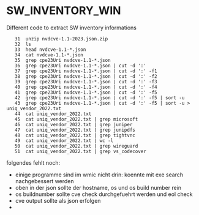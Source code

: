 # SW_INVENTORY_WIN
Different code to extract SW inventory informations

```
   31  unzip nvdcve-1.1-2023.json.zip
   32  ls
   33  head nvdcve-1.1-*.json
   34  cat nvdcve-1.1-*.json
   35  grep cpe23Uri nvdcve-1.1-*.json
   36  grep cpe23Uri nvdcve-1.1-*.json | cut -d ':'
   37  grep cpe23Uri nvdcve-1.1-*.json | cut -d ':' -f1
   38  grep cpe23Uri nvdcve-1.1-*.json | cut -d ':' -f2
   39  grep cpe23Uri nvdcve-1.1-*.json | cut -d ':' -f3
   40  grep cpe23Uri nvdcve-1.1-*.json | cut -d ':' -f4
   41  grep cpe23Uri nvdcve-1.1-*.json | cut -d ':' -f5
   42  grep cpe23Uri nvdcve-1.1-*.json | cut -d ':' -f5 | sort -u
   43  grep cpe23Uri nvdcve-1.1-*.json | cut -d ':' -f5 | sort -u > uniq_vendor_2022.txt
   44  cat uniq_vendor_2022.txt
   45  cat uniq_vendor_2022.txt | grep microsoft
   46  cat uniq_vendor_2022.txt | grep juniper
   47  cat uniq_vendor_2022.txt | grep junipdfs
   48  cat uniq_vendor_2022.txt | grep tightvnc
   49  cat uniq_vendor_2022.txt | wc -l
   50  cat uniq_vendor_2022.txt | grep wireguard
   51  cat uniq_vendor_2022.txt | grep vs_codecover
```


folgendes fehlt noch:

- einige programme sind im wmic nicht drin: koennte mit exe search nachgebessert werden
- oben in der json sollte der hostname, os und os build number rein
- os buildnumber sollte cve check durchgefuehrt werden und eol check
- cve output sollte als json erfolgen
- 
